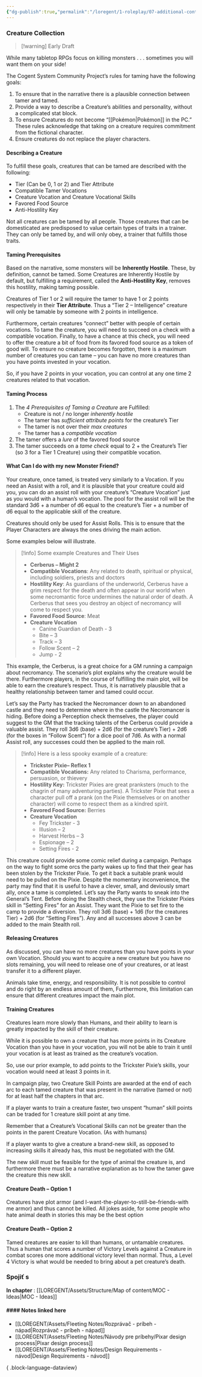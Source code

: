```yaml
---
{"dg-publish":true,"permalink":"/loregent/1-roleplay/07-additional-content/rpg-idea-creature-collection/"}
---
```



### Creature Collection
>[!warning] Early Draft

While many tabletop RPGs focus on killing monsters . . . sometimes you will want them on your side!

The Cogent System Community Project’s rules for taming have the following goals:

1. To ensure that in the narrative there is a plausible connection between tamer and tamed.
2. Provide a way to describe a Creature’s abilities and personality, without a complicated stat block.
3. To ensure Creatures do not become “[[Pokémon\|Pokémon]] in the PC.” These rules acknowledge that taking on a creature requires commitment from the fictional character.
4. Ensure creatures do not replace the player characters.

#### Describing a Creature

To fulfill these goals, creatures that can be tamed are described with the following:

- Tier (Can be 0, 1 or 2) and Tier Attribute
- Compatible Tamer Vocations
- Creature Vocation and Creature Vocational Skills
- Favored Food Source
- Anti-Hostility Key

Not all creatures can be tamed by all people. Those creatures that can be domesticated are predisposed to value certain types of traits in a trainer. They can only be tamed by, and will only obey, a trainer that fulfills those traits.

#### Taming Prerequisites

Based on the narrative, some monsters will be **Inherently Hostile**. These, by definition, cannot be tamed. Some Creatures are Inherently Hostile by default, but fulfilling a requirement, called the **Anti-Hostility Key**, removes this hostility, making taming possible.

Creatures of Tier 1 or 2 will require the tamer to have 1 or 2 points respectively in their **Tier Attribute**. Thus a “Tier 2 – Intelligence” creature will only be tamable by someone with 2 points in intelligence.

Furthermore, certain creatures “connect” better with people of certain vocations. To tame the creature, you will need to succeed on a check with a compatible vocation. Finally, to have a chance at this check, you will need to offer the creature a bit of food from its favored food source as a token of good will. To ensure no creature becomes forgotten, there is a maximum number of creatures you can tame – you can have no more creatures than you have points invested in your vocation.

So, if you have 2 points in your vocation, you can control at any one time 2 creatures related to that vocation.

#### Taming Process

1. The *4 Prerequisites of Taming a Creature* are Fulfilled:
	- Creature is not / no longer *inherently hostile*
	- The tamer has *sufficient attribute points* for the creature’s Tier
	- The tamer is not over their *max creatures*
	- The tamer has a *compatible vocation*
2. The tamer offers a *lure* of the favored food source
3. The tamer succeeds on a *tame check* equal to 2 + the Creature’s Tier (so 3 for a Tier 1 Creature) using their compatible vocation.

#### What Can I do with my new Monster Friend?

Your creature, once tamed, is treated very similarly to a Vocation. If you need an Assist with a roll, and it is plausible that your creature could aid you, you can do an assist roll with your creature’s “Creature Vocation” just as you would with a human’s vocation. The pool for the assist roll will be the standard 3d6 + a number of d6 equal to the creature’s Tier + a number of d6 equal to the applicable skill of the creature.

Creatures should only be used for Assist Rolls. This is to ensure that the Player Characters are always the ones driving the main action.

Some examples below will illustrate.

>[!info] Some example Creatures and Their Uses
>
> - **Cerberus – Might 2**
> - **Compatible Vocations**: Any related to death, spiritual or physical, including soldiers, priests and doctors
> - **Hostility Key**: As guardians of the underworld, Cerberus have a grim respect for the death and often appear in our world when some necromantic force undermines the natural order of death. A Cerberus that sees you destroy an object of necromancy will come to respect you.
> - **Favored Food Source**: Meat
> - **Creature Vocation** 
> 	- Canine Guardian of Death - 3
> 	- Bite – 3
> 	- Track – 3
> 	- Follow Scent – 2
> 	- Jump - 2

This example, the Cerberus, is a great choice for a GM running a campaign about necromancy. The scenario’s plot explains why the creature would be there. Furthermore players, in the course of fulfilling the main plot, will be able to earn the creature’s respect. Thus, it is narratively plausible that a healthy relationship between tamer and tamed could occur.

Let’s say the Party has tracked the Necromancer down to an abandoned castle and they need to determine where in the castle the Necromancer is hiding. Before doing a Perception check themselves, the player could suggest to the GM that the tracking talents of the Cerberus could provide a valuable assist. They roll 3d6 (base) + 2d6 (for the creature’s Tier) + 2d6 (for the boxes in “Follow Scent”) for a dice pool of 7d6. As with a normal Assist roll, any successes could then be applied to the main roll.

>[!info] Here is a less spooky example of a creature:
> - **Trickster Pixie– Reflex 1**
> - **Compatible Vocations:** Any related to Charisma, performance, persuasion, or thievery
> - **Hostility Key:** Trickster Pixies are great pranksters (much to the chagrin of many adventuring parties). A Trickster Pixie that sees a character pull off a prank (on the Pixie themselves or on another character) will come to respect them as a kindred spirit.
> - **Favored Food Source:** Berries
> - **Creature Vocation** 
> 	- Fey Trickster - 3
> 	- Illusion – 2
> 	- Harvest Herbs – 3
> 	- Espionage – 2
> 	- Setting Fires - 2

This creature could provide some comic relief during a campaign. Perhaps on the way to fight some orcs the party wakes up to find that their gear has been stolen by the Trickster Pixie. To get it back a suitable prank would need to be pulled on the Pixie. Despite the momentary inconvenience, the party may find that it is useful to have a clever, small, and deviously smart ally, once a tame is completed. Let’s say the Party wants to sneak into the General’s Tent. Before doing the Stealth check, they use the Trickster Pixies skill in “Setting Fires” for an Assist. They want the Pixie to set fire to the camp to provide a diversion. They roll 3d6 (base) + 1d6 (for the creatures Tier) + 2d6 (for “Setting Fires”). Any and all successes above 3 can be added to the main Stealth roll.

#### Releasing Creatures

As discussed, you can have no more creatures than you have points in your own Vocation. Should you want to acquire a new creature but you have no slots remaining, you will need to release one of your creatures, or at least transfer it to a different player.

Animals take time, energy, and responsibility. It is not possible to control and do right by an endless amount of them, Furthermore, this limitation can ensure that different creatures impact the main plot.

#### Training Creatures

Creatures learn more slowly than Humans, and their ability to learn is greatly impacted by the skill of their creature. 

While it is possible to own a creature that has more points in its Creature Vocation than you have in your vocation, you will not be able to train it until your vocation is at least as trained as the creature’s vocation.

So, use our prior example, to add points to the Trickster Pixie’s skills, your vocation would need at least 3 points in it.

In campaign play, two Creature Skill Points are awarded at the end of each arc to each tamed creature that was present in the narrative (tamed or not) for at least half the chapters in that arc.

If a player wants to train a creature faster, two unspent “human” skill points can be traded for 1 creature skill point at any time.

Remember that a Creature’s Vocational Skills can not be greater than the points in the parent Creature Vocation. (As with humans)

If a player wants to give a creature a brand-new skill, as opposed to increasing skills it already has, this must be negotiated with the GM.

The new skill must be feasible for the type of animal the creature is, and furthermore there must be a narrative explanation as to how the tamer gave the creature this new skill.

#### Creature Death – Option 1

Creatures have plot armor (and I-want-the-player-to-still-be-friends-with me armor) and thus cannot be killed. All jokes aside, for some people who hate animal death in stories this may be the best option

#### Creature Death – Option 2

Tamed creatures are easier to kill than humans, or untamable creatures. Thus a human that scores a number of Victory Levels against a Creature in combat scores one more additional victory level than normal. Thus, a Level 4 Victory is what would be needed to bring about a pet creature’s death.

### Spojiť s

**In chapter** : [[LOREGENT/Assets/Structure/Map of content/MOC - Ideas\|MOC - Ideas]] 

#### #### Notes linked here
- [[LOREGENT/Assets/Fleeting Notes/Rozprávač - príbeh - nápad\|Rozprávač - príbeh - nápad]]
- [[LOREGENT/Assets/Fleeting Notes/Návody pre príbehy/Pixar design process\|Pixar design process]]
- [[LOREGENT/Assets/Fleeting Notes/Design Requirements - návod\|Design Requirements - návod]]

{ .block-language-dataview}

